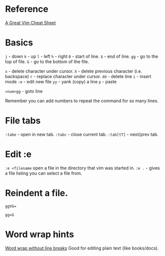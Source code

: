 # Reference
[A Great Vim Cheat Sheet](http://vimsheet.com/)
# Basics


`j` - down
`k` - up
`l` - left
`h` - right
`0` - start of line.
`$` - end of line.
`gg` - go to the top of file.
`G` - go to the bottom of the file.

`x` - delete character under cursor.
`X` - delete previous character (i.e. backspace)
`r` - replace character under cursor.
`dd` - delete line
`i` - insert mode
`:e` - edit new file
`yy` - yank (copy) a line
`p` - paste

`<num>gg` - goto line <num>

Remember you can add numbers to repeat the command for so many lines.



# File tabs
`:tabe` - open in new tab.
`:tabc` - close current tab.
`:tab[tT]` - next/prev tab.

# Edit :e
`:e <filename` open a file in the directory that vim was started in.
`:e .` - gives a file listing you can select a file from.

# Reindent a file.

`ggVG=`

`gg=G`

# Word wrap hints
[Word wrap without line breaks](http://vim.wikia.com/wiki/Word_wrap_without_line_breaks)
Good for editing plain text (like books/docs).
